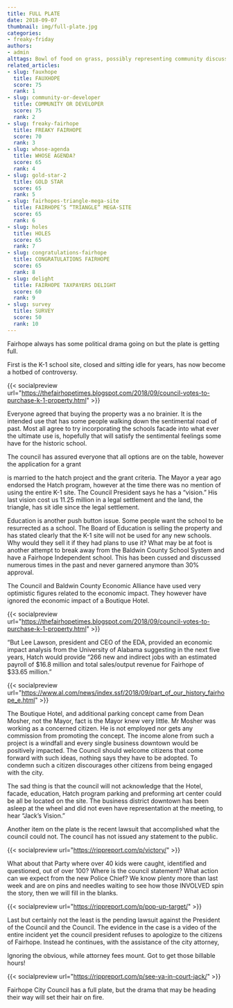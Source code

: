 ```yaml
---
title: FULL PLATE
date: 2018-09-07
thumbnail: img/full-plate.jpg
categories:
- freaky-friday
authors:
- admin
alttags: Bowl of food on grass, possibly representing community discussions around repurposing the former K-1 school site in Fairhope
related_articles:
- slug: fauxhope
  title: FAUXHOPE
  score: 75
  rank: 1
- slug: community-or-developer
  title: COMMUNITY OR DEVELOPER
  score: 75
  rank: 2
- slug: freaky-fairhope
  title: FREAKY FAIRHOPE
  score: 70
  rank: 3
- slug: whose-agenda
  title: WHOSE AGENDA?
  score: 65
  rank: 4
- slug: gold-star-2
  title: GOLD STAR
  score: 65
  rank: 5
- slug: fairhopes-triangle-mega-site
  title: FAIRHOPE’S “TRIANGLE” MEGA-SITE
  score: 65
  rank: 6
- slug: holes
  title: HOLES
  score: 65
  rank: 7
- slug: congratulations-fairhope
  title: CONGRATULATIONS FAIRHOPE
  score: 65
  rank: 8
- slug: delight
  title: FAIRHOPE TAXPAYERS DELIGHT
  score: 60
  rank: 9
- slug: survey
  title: SURVEY
  score: 50
  rank: 10
---
```

Fairhope always has some political drama going on but the plate is getting full.

First is the K-1 school site, closed and sitting idle for years, has now become a hotbed of controversy.

{{< socialpreview url="https://thefairhopetimes.blogspot.com/2018/09/council-votes-to-purchase-k-1-property.html" >}}

Everyone agreed that buying the property was a no brainier. It is the intended use that has some people walking down the sentimental road of past. Most all agree to try incorporating the schools facade into what ever the ultimate use is, hopefully that will satisfy the sentimental feelings some have for the historic school.

The council has assured everyone that all options are on the table, however the application for a grant

is married to the hatch project and the grant criteria. The Mayor a year ago endorsed the Hatch program, however at the time there was no mention of using the entire K-1 site. The Council President says he has a “vision.” His last vision cost us 11.25 million in a legal settlement and the land, the triangle, has sit idle since the legal settlement.

Education is another push button issue. Some people want the school to be resurrected as a school. The Board of Education is selling the property and has stated clearly that the K-1 site will not be used for any new schools. Why would they sell it if they had plans to use it? What may be at foot is another attempt to break away from the Baldwin County School System and have a Fairhope Independent school. This has been cussed and discussed numerous times in the past and never garnered anymore than 30% approval.

The Council and Baldwin County Economic Alliance have used very optimistic figures related to the economic impact. They however have ignored the economic impact of a Boutique Hotel.

{{< socialpreview url="https://thefairhopetimes.blogspot.com/2018/09/council-votes-to-purchase-k-1-property.html" >}}

“But Lee Lawson, president and CEO of the EDA, provided an economic impact analysis from the University of Alabama suggesting in the next five years, Hatch would provide “266 new and indirect jobs with an estimated payroll of $16.8 million and total sales/output revenue for Fairhope of $33.65 million.”

{{< socialpreview url="https://www.al.com/news/index.ssf/2018/09/part_of_our_history_fairhope_e.html" >}}

The Boutique Hotel, and additional parking concept came from Dean Mosher, not the Mayor, fact is the Mayor knew very little. Mr Mosher was working as a concerned citizen. He is not employed nor gets any commission from promoting the concept. The income alone from such a project is a windfall and every single business downtown would be positively impacted. The Council should welcome citizens that come forward with such ideas, nothing says they have to be adopted. To condemn such a citizen discourages other citizens from being engaged with the city.

The sad thing is that the council will not acknowledge that the Hotel, facade, education, Hatch program parking and preforming art center could be all be located on the site. The business district downtown has been asleep at the wheel and did not even have representation at the meeting, to hear “Jack’s Vision.”

Another item on the plate is the recent lawsuit that accomplished what the council could not. The council has not issued any statement to the public.

{{< socialpreview url="https://rippreport.com/p/victory/" >}}

What about that Party where over 40 kids were caught, identified and questioned, out of over 100? Where is the council statement? What action can we expect from the new Police Chief? We know plenty more than last week and are on pins and needles waiting to see how those INVOLVED spin the story, then we will fill in the blanks.

{{< socialpreview url="https://rippreport.com/p/pop-up-target/" >}}

Last but certainly not the least is the pending lawsuit against the President of the Council and the Council. The evidence in the case is a video of the entire incident yet the council president refuses to apologize to the citizens of Fairhope. Instead he continues, with the assistance of the city attorney,

Ignoring the obvious, while attorney fees mount. Got to get those billable hours!

{{< socialpreview url="https://rippreport.com/p/see-ya-in-court-jack/" >}}

Fairhope City Council has a full plate, but the drama that may be heading their way will set their hair on fire.
